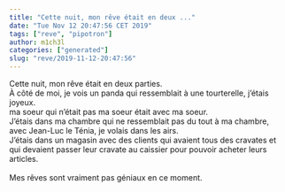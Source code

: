```yaml
---
title: "Cette nuit, mon rêve était en deux ..."
date: "Tue Nov 12 20:47:56 CET 2019"
tags: ["reve", "pipotron"]
author: m1ch3l
categories: ["generated"]
slug: "reve/2019-11-12-20:47:56"
---
```


Cette nuit, mon rêve était en deux parties.<br>
À côté de moi, je vois un panda qui ressemblait à une tourterelle, j’étais joyeux.<br>
ma soeur qui n’était pas ma soeur était avec ma soeur.<br>
J’étais dans ma chambre qui ne ressemblait pas du tout à ma chambre, avec Jean-Luc le Ténia, je volais dans les airs.<br>
J’étais dans un magasin avec des clients qui avaient tous des cravates et qui devaient passer leur cravate au caissier pour pouvoir acheter leurs articles.<br>
<br>
Mes rêves sont vraiment pas géniaux en ce moment.<br>
<br>
